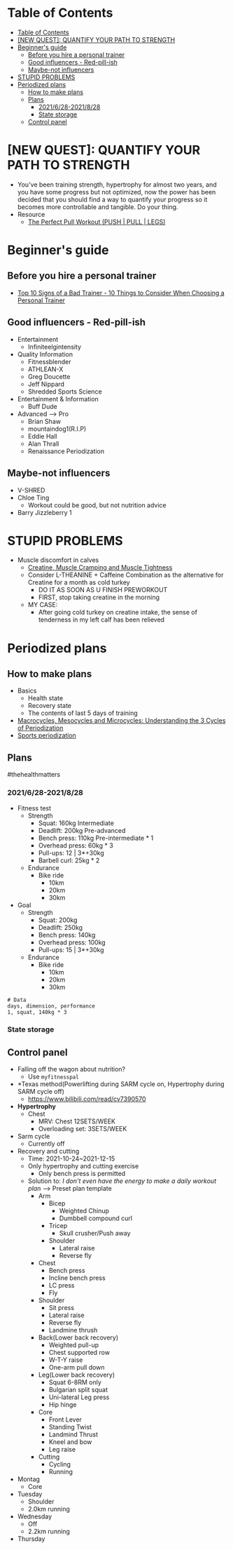 # Table of Contents
- [Table of Contents](#table-of-contents)
- [\[NEW QUEST\]: QUANTIFY YOUR PATH TO STRENGTH](#new-quest-quantify-your-path-to-strength)
- [Beginner's guide](#beginners-guide)
  - [Before you hire a personal trainer](#before-you-hire-a-personal-trainer)
  - [Good influencers - Red-pill-ish](#good-influencers---red-pill-ish)
  - [Maybe-not  influencers](#maybe-not--influencers)
- [STUPID PROBLEMS](#stupid-problems)
- [Periodized plans](#periodized-plans)
  - [How to make plans](#how-to-make-plans)
  - [Plans](#plans)
    - [2021/6/28-2021/8/28](#2021628-2021828)
    - [State storage](#state-storage)
  - [Control panel](#control-panel)

# \[NEW QUEST\]: QUANTIFY YOUR PATH TO STRENGTH
- You've been training strength, hypertrophy for almost two years, and you have some progress but not optimized, now the power has been decided that you should find a way to quantify your progress so it becomes more controllable and tangible. Do your thing.
- Resource
  - [The Perfect Pull Workout (PUSH | PULL | LEGS)](https://www.youtube.com/watch?v=IOl42YpK_Es)

# Beginner's guide
## Before you hire a personal trainer
- [Top 10 Signs of a Bad Trainer - 10 Things to Consider When Choosing a Personal Trainer](https://www.youtube.com/watch?v=AVg8qX0Xgt4&t=252s)
## Good influencers - Red-pill-ish
- Entertainment
  - Infiniteelgintensity
- Quality Information
  - Fitnessblender
  - ATHLEAN-X
  - Greg Doucette
  - Jeff Nippard
  - Shredded Sports Science
- Entertainment & Information
  - Buff Dude
- Advanced --> Pro
  - Brian Shaw
  - mountaindog1(R.I.P)
  - Eddie Hall
  - Alan Thrall
  - Renaissance Periodization
## Maybe-not  influencers
- V-SHRED
- Chloe Ting
  - Workout could be good, but not nutrition advice
- Barry Jizzleberry 1

# STUPID PROBLEMS
- Muscle discomfort in calves
  - [Creatine, Muscle Cramping and Muscle Tightness](http://www.andersenchiro.com/Creatine,%20Muscle%20Cramping%20and%20Muscle%20Tightness.htm)
  - Consider L-THEANINE + Caffeine Combination as the alternative for Creatine for a month as cold turkey 
    - DO IT AS SOON AS U FINISH PREWORKOUT
    - FIRST, stop taking creatine in the morning
  - MY CASE:
    - After going cold turkey on creatine intake, the sense of tenderness in my left calf has been relieved

# Periodized plans
## How to make plans
- Basics
  - Health state
  - Recovery state
  - The contents of last 5 days of training
- [Macrocycles, Mesocycles and Microcycles: Understanding the 3 Cycles of Periodization](https://www.trainingpeaks.com/blog/macrocycles-mesocycles-and-microcycles-understanding-the-3-cycles-of-periodization/#:~:text=A%20mesocycle%20refers%20to%20a,usually%20a%20week%20of%20training.)
- [Sports periodization](https://en.wikipedia.org/wiki/Sports_periodization#:~:text=The%20microcycle%20is%20generally%20up,representing%20a%20year%20or%20two.)

## Plans
#thehealthmatters
### 2021/6/28-2021/8/28
- Fitness test
  - Strength
    - Squat: 160kg Intermediate
    - Deadlift: 200kg Pre-advanced
    - Bench press: 110kg Pre-intermediate * 1
    - Overhead press: 60kg * 3
    - Pull-ups: 12 | 3*+30kg
    - Barbell curl: 25kg * 2
  - Endurance
    - Bike ride
      - 10km
      - 20km
      - 30km
- Goal
  - Strength
    - Squat: 200kg
    - Deadlift: 250kg
    - Bench press: 140kg
    - Overhead press: 100kg
    - Pull-ups: 15 | 3*+30kg
  - Endurance
    - Bike ride
      - 10km
      - 20km
      - 30km
```csv
# Data
days, dimension, performance
1, squat, 140kg * 3
```
### State storage
## Control panel
- Falling off the wagon about nutrition?
  - Use `myfitnesspal`
- *Texas method(Powerlifting during SARM cycle on, Hypertrophy during SARM cycle off)
  - https://www.bilibili.com/read/cv7390570
- **Hypertrophy**
  - Chest
    - MRV: Chest 12SETS/WEEK
    - Overloading set: 3SETS/WEEK
- Sarm cycle
  - Currently off 
- Recovery and cutting
  - Time: 2021-10-24~2021-12-15
  - Only hypertrophy and cutting exercise
    - Only bench press is permitted
  - Solution to: *I don't even have the energy to make a daily workout plan* --> Preset plan template
    - Arm
      - Bicep
        - Weighted Chinup
        - Dumbbell compound curl
      - Tricep
        - Skull crusher/Push away
      - Shoulder
        - Lateral raise
        - Reverse fly
    - Chest
      - Bench press
      - Incline bench press
      - LC press
      - Fly
    - Shoulder
      - Sit press
      - Lateral raise
      - Reverse fly
      - Landmine thrush
    - Back(Lower back recovery)
      - Weighted pull-up
      - Chest supported row
      - W-T-Y raise
      - One-arm pull down
    - Leg(Lower back recovery)
      - Squat 6-8RM only
      - Bulgarian split squat
      - Uni-lateral Leg press
      - Hip hinge
    - Core
      - Front Lever
      - Standing Twist
      - Landmind Thrust
      - Kneel and bow
      - Leg raise
    - Cutting
      - Cycling
      - Running
- Montag
  - Core
- Tuesday
  - Shoulder
  - 2.0km running
- Wednesday
  - Off
  - 2.2km running
- Thursday